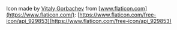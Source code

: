 Icon made by [Vitaly Gorbachev](https://www.flaticon.com/authors/vitaly-gorbachev) from [www.flaticon.com](https://www.flaticon.com/): [https://www.flaticon.com/free-icon/api_929853](https://www.flaticon.com/free-icon/api_929853)
